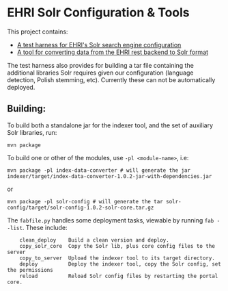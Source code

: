 # EHRI Solr Configuration & Tools

This project contains:

* [A test harness for EHRI's Solr search engine configuration](solr-config/README.md)
* [A tool for converting data from the EHRI rest backend to Solr format](index-data-converter/README.md)

The test harness also provides for building a tar file containing the additional libraries Solr requires
given our configuration (language detection, Polish stemming, etc). Currently these can not be automatically
deployed.

## Building:

To build both a standalone jar for the indexer tool, and the set of auxiliary Solr libraries, run:

```
mvn package
```

To build one or other of the modules, use `-pl <module-name>`, i.e:

```
mvn package -pl index-data-converter # will generate the jar indexer/target/index-data-converter-1.0.2-jar-with-dependencies.jar
```

or

```
mvn package -pl solr-config # will generate the tar solr-config/target/solr-config-1.0.2-solr-core.tar.gz
```

The `fabfile.py` handles some deployment tasks, viewable by running `fab --list`. These include:

```
    clean_deploy    Build a clean version and deploy.
    copy_solr_core  Copy the Solr lib, plus core config files to the server
    copy_to_server  Upload the indexer tool to its target directory.
    deploy          Deploy the indexer tool, copy the Solr config, set the permissions
    reload          Reload Solr config files by restarting the portal core.
```